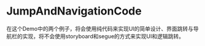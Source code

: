 # JumpAndNavigationCode
在这个Demo中的两个例子，将会使用纯代码来实现UI的简单设计、界面跳转与导航栏的实现，将不会使用storyboard和segue的方式来实现UI和逻辑跳转。
